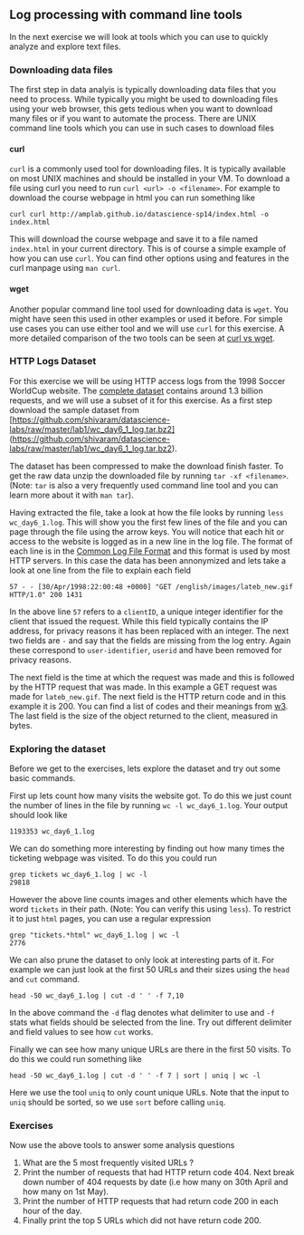 ## Log processing with command line tools

In the next exercise we will look at tools which you can use to quickly analyze
and explore text files.

### Downloading data files

The first step in data analyis is typically downloading data files that you need
to process. While typically you might be used to downloading files using your web
browser, this gets tedious when you want to download many files or if you want to
automate the process. There are UNIX command line tools which you can use in
such cases to download files

#### curl
`curl` is a commonly used tool for downloading files. It is typically available
on most UNIX machines and should be installed in your VM. To download a file
using curl you need to run `curl <url> -o <filename>`. For example to download
the course webpage in html you can run something like

    curl curl http://amplab.github.io/datascience-sp14/index.html -o index.html

This will download the course webpage and save it to a file named `index.html`
in your current directory. This is of course a simple example of how you can use
`curl`. You can find other options using and features in the curl manpage using
`man curl`.

#### wget
Another popular command line tool used for downloading data is `wget`. You might
have seen this used in other examples or used it before. For simple use cases
you can use either tool and we will use `curl` for this exercise. A more detailed
comparison of the two tools can be seen at
[curl vs wget](http://daniel.haxx.se/docs/curl-vs-wget.html).

### HTTP Logs Dataset

For this exercise we will be using HTTP access logs from the 1998 Soccer
WorldCup website. The [complete
dataset](http://ita.ee.lbl.gov/html/contrib/WorldCup.html) contains
around 1.3 billion requests, and we will use a subset of it for this exercise.
As a first step download the sample dataset from
[https://github.com/shivaram/datascience-labs/raw/master/lab1/wc_day6_1_log.tar.bz2]
(https://github.com/shivaram/datascience-labs/raw/master/lab1/wc_day6_1_log.tar.bz2).

The dataset has been compressed to make the download finish faster. To get the
raw data unzip the downloaded file by running `tar -xf <filename>`. (Note: `tar`
is also a very frequently used command line tool and you can learn more about it
with `man tar`).

Having extracted the file, take a look at how the file looks by running `less
wc_day6_1.log`. This will show you the first few lines of the file and you can
page through the file using the arrow keys. You will notice that each hit or
access to the website is logged as in a new line in the log file. The format of
each line is in the [Common Log File
Format](https://en.wikipedia.org/wiki/Common_Log_Format) and this format is used
by most HTTP servers. In this case the data has been annonymized and lets take a
look at one line from the file to explain each field

    57 - - [30/Apr/1998:22:00:48 +0000] "GET /english/images/lateb_new.gif HTTP/1.0" 200 1431

In the above line `57` refers to a `clientID`, a unique integer identifier for the
client that issued the request. While this field typically contains the IP
address, for privacy reasons it has been replaced with an integer. The next two
fields are `-` and say that the fields are missing from the log entry. Again
these correspond to `user-identifier`, `userid` and have been removed for
privacy reasons.

The next field is the time at which the request was made and this is followed by
the HTTP request that was made. In this example a GET request was made for
`lateb_new.gif`. The next field is the HTTP return code and in this example it
is 200. You can find a list of codes and their meanings from
[w3](http://www.w3.org/Protocols/rfc2616/rfc2616-sec10.html). The last field is
the size of the object returned to the client, measured in bytes.

### Exploring the dataset

Before we get to the exercises, lets explore the dataset and try out some basic
commands.

First up lets count how many visits the website got. To do this we just count
the number of lines in the file by running `wc -l wc_day6_1.log`. Your output
should look like

    1193353 wc_day6_1.log

We can do something more interesting by finding out how many times the ticketing
webpage was visited. To do this you could run

    grep tickets wc_day6_1.log | wc -l
    29818

However the above line counts images and other elements which have the word
`tickets` in their path. (Note: You can verify this using `less`). To restrict
it to just `html` pages, you can use a regular expression

    grep "tickets.*html" wc_day6_1.log | wc -l
    2776

We can also prune the dataset to only look at interesting parts of it. For
example we can just look at the first 50 URLs and their sizes using the `head`
and `cut` command.

    head -50 wc_day6_1.log | cut -d ' ' -f 7,10

In the above command the `-d` flag denotes what delimiter to use and `-f` stats
what fields should be selected from the line. Try out different delimiter and
field values to see how `cut` works.

Finally we can see how many unique URLs are there in the first 50 visits. To do
this we could run something like

    head -50 wc_day6_1.log | cut -d ' ' -f 7 | sort | uniq | wc -l

Here we use the tool `uniq` to only count unique URLs. Note that the input to
`uniq` should be sorted, so we use `sort` before calling `uniq`.

### Exercises

Now use the above tools to answer some analysis questions

1. What are the 5 most frequently visited URLs ?
2. Print the number of requests that had HTTP return code 404. Next break down
number of 404 requests by date (i.e how many on 30th April and how many on 1st
May).
3. Print the number of HTTP requests that had return code 200 in each hour of
the day.
4. Finally print the top 5 URLs which did not have return code 200.
